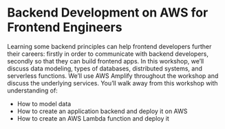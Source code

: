 # Backend Development on AWS for Frontend Engineers

Learning some backend principles can help frontend developers further their careers: firstly in order to communicate with backend developers, secondly so that they can build frontend apps. In this workshop, we’ll discuss data modeling, types of databases, distributed systems, and serverless functions. We’ll use AWS Amplify throughout the workshop and discuss the underlying services. You’ll walk away from this workshop with understanding of:
- How to model data
- How to create an application backend and deploy it on AWS
- How to create an AWS Lambda function and deploy it
